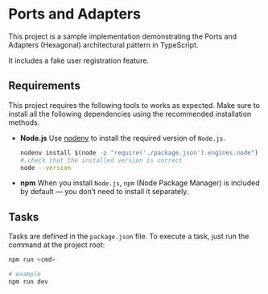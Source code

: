# Ports and Adapters

This project is a sample implementation demonstrating the Ports and Adapters (Hexagonal) architectural pattern in TypeScript.

It includes a fake user registration feature.

## Requirements

This project requires the following tools to works as expected. Make sure to install all the following dependencies using the recommended installation methods.

- **Node.js**
  Use [nodenv](https://github.com/nodenv/nodenv) to install the required version of `Node.js`.

  ```sh
  nodenv install $(node -p "require('./package.json').engines.node")
  # check that the installed version is correct
  node --version
  ```

- **npm**
  When you install `Node.js`, `npm` (Node Package Manager) is included by default — you don’t need to install it separately.

## Tasks

Tasks are defined in the `package.json` file. To execute a task, just run the command at the project root:

```sh
npm run <cmd>

# example
npm run dev
```
